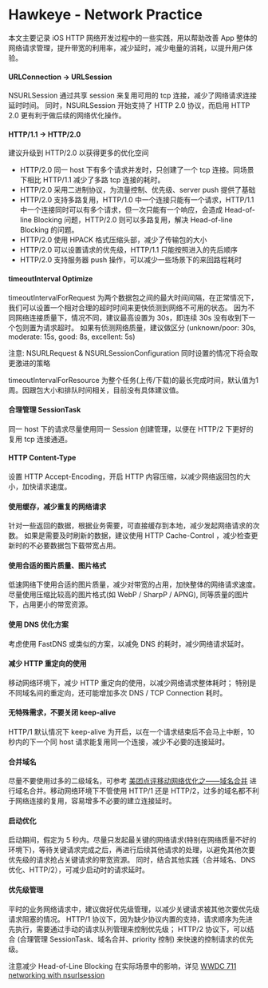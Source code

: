 # Hawkeye - Network Practice

本文主要记录 iOS HTTP 网络开发过程中的一些实践，用以帮助改善 App 整体的网络请求管理，提升带宽的利用率，减少延时，减少电量的消耗，以提升用户体验。

#### URLConnection -> URLSession

NSURLSession 通过共享 session 来复用可用的 tcp 连接，减少了网络请求连接延时时间。
同时，NSURLSession 开始支持了 HTTP 2.0 协议，而启用 HTTP 2.0 更有利于做后续的网络优化操作。

#### HTTP/1.1 -> HTTP/2.0

建议升级到 HTTP/2.0 以获得更多的优化空间

- HTTP/2.0 同一 host 下有多个请求并发时，只创建了一个 tcp 连接。同场景下相比 HTTP/1.1 减少了多路 tcp 连接的耗时。
- HTTP/2.0 采用二进制协议，为流量控制、优先级、server push 提供了基础
- HTTP/2.0 支持多路复用，HTTP/1.0 中一个连接只能有一个请求，HTTP/1.1 中一个连接同时可以有多个请求，但一次只能有一个响应，会造成 Head-of-line Blocking 问题，HTTP/2.0 则可以多路复用，解决 Head-of-line Blocking 的问题。
- HTTP/2.0 使用 HPACK 格式压缩头部，减少了传输包的大小
- HTTP/2.0 可以设置请求的优先级，HTTP/1.1 只能按照进入的先后顺序
- HTTP/2.0 支持服务器 push 操作，可以减少一些场景下的来回路程耗时

#### timeoutInterval Optimize

timeoutIntervalForRequest 为两个数据包之间的最大时间间隔，在正常情况下，我们可以设置一个相对合理的超时时间来更快侦测到网络不可用的状态。
因为不同网络连接质量下，情况不同，建议最高设置为 30s，即连续 30s 没有收到下一个包则置为请求超时。
如果有侦测网络质量，建议做区分 (unknown/poor: 30s, moderate: 15s, good: 8s, excellent: 5s)

注意: NSURLRequest & NSURLSessionConfiguration 同时设置的情况下将会取更激进的策略

timeoutIntervalForResource 为整个任务(上传/下载)的最长完成时间，默认值为1周。因跟包大小和排队时间相关，目前没有具体建议值。

#### 合理管理 SessionTask

同一 host 下的请求尽量使用同一 Session 创建管理，以便在 HTTP/2 下更好的复用 tcp 连接通道。

#### HTTP Content-Type

设置 HTTP Accept-Encoding，开启 HTTP 内容压缩，以减少网络返回包的大小，加快请求速度。

#### 使用缓存，减少重复的网络请求

针对一些返回的数据，根据业务需要，可直接缓存到本地，减少发起网络请求的次数。
如果是需要及时刷新的数据，建议使用 HTTP Cache-Control ，减少检查更新时的不必要数据包下载带宽占用。

#### 使用合适的图片质量、图片格式

低速网络下使用合适的图片质量，减少对带宽的占用，加快整体的网络请求速度。
尽量使用压缩比较高的图片格式(如 WebP / SharpP / APNG), 同等质量的图片下，占用更小的带宽资源。

#### 使用 DNS 优化方案

考虑使用 FastDNS 或类似的方案，以减免 DNS 的耗时，减少网络请求延时。

#### 减少 HTTP 重定向的使用

移动网络环境下，减少 HTTP 重定向的使用，以减少网络请求整体耗时；
特别是不同域名间的重定向，还可能增加多次 DNS / TCP Connection 耗时。

#### 无特殊需求，不要关闭 keep-alive

HTTP/1 默认情况下 keep-alive 为开启，以在一个请求结束后不会马上中断，10秒内的下一个同 host 请求能复用同一个连接，减少不必要的连接延时。

#### 合并域名

尽量不要使用过多的二级域名，可参考 [美团点评移动网络优化之——域名合并](https://tech.meituan.com/SharkSDK.html) 进行域名合并。移动网络环境下不管使用 HTTP/1 还是 HTTP/2，过多的域名都不利于网络连接的复用，容易增多不必要的建立连接延时。

#### 启动优化

启动期间，假定为 5 秒内。尽量只发起最关键的网络请求(特别在网络质量不好的环境下)，等待关键请求完成之后，再进行后续其他请求的处理，以避免其他次要优先级的请求抢占关键请求的带宽资源。
同时，结合其他实践（合并域名、DNS 优化、HTTP/2），可减少启动时的请求延时。

#### 优先级管理

平时的业务网络请求中，建议做好优先级管理，以减少关键请求被其他次要优先级请求阻塞的情况。
HTTP/1 协议下，因为缺少协议内置的支持，请求顺序为先进先执行，需要通过手动的请求队列管理来控制优先级；
HTTP/2 协议下，可以结合 (合理管理 SessionTask、域名合并、priority 控制) 来快速的控制请求的优先级。

注意减少 Head-of-Line Blocking 在实际场景中的影响，详见 [WWDC 711 networking with nsurlsession](https://developer.apple.com/videos/play/wwdc2015/711/)
